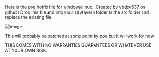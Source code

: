 Here is the poe hotfix file for windows/linux. (Created by vbdev537 on github) 
Drop this file and into your sillytavern folder in the src folder and replace the existing file.

![image](https://github.com/BlueprintCoding/stpoehotfix/assets/130100872/a7217e87-17ad-4d23-8f34-abd6fab7ec7e)


This will probably be patched at some point by poe but it will work for now

THIS COMES WITH NO WARRANTIES GUARANTEES OR WHATEVER USE AT YOUR OWN RISK.
